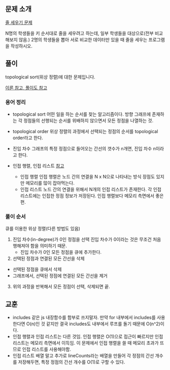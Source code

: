 ## 문제 소개

[줄 세우기 문제](https://www.acmicpc.net/problem/2252)

N명의 학생들을 키 순서대로 줄을 세우려고 하는데, 일부 학생들을 대상으로(전부 비교해보지 않음.) 2명의 학생들을 뽑아 서로 비교한 데이터만 있을 때 줄을 세우는 프로그램을 작성하시오.

## 풀이

topological sort(위상 정렬)에 대한 문제입니다.

[이론 참고, 풀이도 참고](https://gmlwjd9405.github.io/2018/08/27/algorithm-topological-sort.html)

### 용어 정리

- topological sort
  어떤 일을 하는 순서를 찾는 알고리즘이다.
  방향 그래프에 존재하는 각 정점들의 선행되는 순서를 위배하지 않으면서 모든 정점을 나열하는 것.

- topological order
  위상 정렬의 과정에서 선택되는 정점의 순서를 topological order라고 한다.

- 진입 차수
  그래프의 특정 정점으로 들어오는 간선의 갯수가 n개면, 진입 차수 n이라고 한다.

- 인접 행렬, 인접 리스트
  [참고](https://suyeon96.tistory.com/32#---%--%EA%B-%B-%EB%-E%--%ED%--%--%--%EA%B-%AC%ED%--%--%---%--%EC%-D%B-%EC%A-%--%--%EB%A-%AC%EC%-A%A-%ED%-A%B-%---Adjacency%--List-)
  - 인접 행렬
    인접 행렬은 노드 간의 연결을 N x N으로 나타내는 방식
    장점도 있지만 메모리를 많이 잡아먹는다.
  - 인접 리스트
    노드 간의 연결을 위해서 N개의 인접 리스트가 존재한다.
    각 인접리스트에는 인접한 정점 정보가 저장된다.
    인접 행렬보다 메모리 측면에서 좋은 편.
  
### 풀이 순서

큐를 이용한 위상 정렬(다른 방법도 있음)

1. 진입 차수(in-degree)가 0인 정점을 선택
   진입 차수가 0이라는 것은 무조건 처음 행해져야 함을 의미하기 때문.
   - 진입 차수가 0인 모든 정점을 큐에 추가한다.
2. 선택된 정점과 연결된 모든 간선을 삭제
  - 선택된 정점을 큐에서 삭제
  - 그래프에서, 선택된 정점에 연결된 모든 간선을 제거
3. 위의 과정을 반복해서 모든 정점이 선택, 삭제되면 끝.


## 교훈

- includes 같은 js 내장함수를 함부로 쓰지말자.
  만약 for 내부에서 includes를 사용한다면 O(n)인 것 같지만 결국 includes도 내부에서 루프를 돌기 때문에 O(n^2)이다.
- 인접 행렬과 인접 리스트는 다른 것임.
  인접 행렬은 O(1)으로 접근이 빠르지만 인접 리스트는 메모리 측면에서 이득임.
  이 문제에서 인접 행렬을 쓸 때 메모리 초과가 뜨므로 인접 리스트를 사용해야함.
- 인접 리스트 배열 말고 추가로 lineCounts라는 배열을 만들어 각 정점의 간선 개수를 저장해두면, 특정 정점의 간선 개수를 O(1)로 구할 수 있다.
